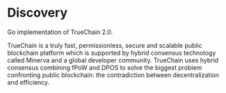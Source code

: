 # Discovery
Go implementation of TrueChain 2.0.


TrueChain is a truly fast, permissionless, secure and scalable public blockchain platform which is supported by hybrid consensus technology called Minerva and a global developer community.  TrueChain uses hybrid consensus combining fPoW and DPOS to solve the biggest problem confronting public blockchain: the contradiction between decentralization and efficiency.
